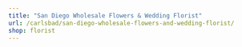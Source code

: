 ```yaml
---
title: "San Diego Wholesale Flowers & Wedding Florist"
url: /carlsbad/san-diego-wholesale-flowers-and-wedding-florist/
shop: florist
---
```

